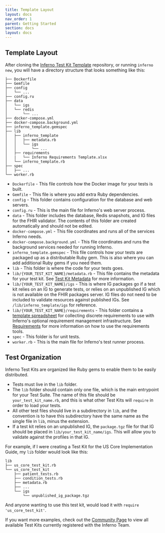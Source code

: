 ```yaml
---
title: Template Layout
layout: docs
nav_order: 1
parent: Getting Started
section: docs
layout: docs
---
```


## Template Layout

After cloning the [Inferno Test Kit
Template](https://github.com/inferno-framework/inferno-template) repository, or
running `inferno new`, you will have a directory structure that looks something
like this:

```
├── Dockerfile
├── Gemfile
├── config
│   └── ...
├── config.ru
├── data
│   └── igs
│   └── redis
│       └── ...
├── docker-compose.yml
├── docker-compose.background.yml
├── inferno_template.gemspec
├── lib
│   ├── inferno_template
│   │   ├── metadata.rb
│   │   └── igs
│   │       └── ...
│   ├── requirements
│   |   └── Inferno Requirements Template.xlsx
│   └── inferno_template.rb
├── spec
│   ├── ...
└── worker.rb
```
- `Dockerfile` - This file controls how the Docker image for your tests is built.
- `Gemfile` - This file is where you add extra Ruby dependencies.
- `config` - This folder contains configuration for the database and web
  servers.
- `config.ru` - This is the main file for Inferno's web server process.
- `data` - This folder includes the database, Redis snapshots, and IG files for
  the FHIR validator. The contents of this folder are created automatically and
  should not be edited.
- `docker-compose.yml` - This file coordinates and runs all of the services Inferno
  needs.
- `docker-compose.background.yml` - This file coordinates and runs the background
  services needed for running Inferno.
- `inferno_template.gemspec` - This file controls how your tests are packaged
  up as a distributable Ruby gem. This is also where you can add additional Ruby
  gems if you need them.
- `lib` - This folder is where the code for your tests goes.
- `lib/{YOUR_TEST_KIT_NAME}/metadata.rb` - This file contains the metadata for
  your test kit. See [Test Kit
  Metadata](/docs/getting-started/test-kit-metadata.html) for more information.
- `lib/{YOUR_TEST_KIT_NAME}/igs` - This is where IG packages go if a test kit
  relies on an IG to generate tests, or relies on an unpublished IG which is not
  available on the FHIR packages server. IG files do not need to be included to
  validate resources against published IGs. See `/lib/inferno_template/igs` for
  reference.
- `lib/{YOUR_TEST_KIT_NAME}/requirements` - This folder contains a [template
  spreadsheet](https://github.com/inferno-framework/inferno-core/blob/main/lib/inferno/apps/cli/templates/lib/%25library_name%25/requirements/Inferno%20Requirements%20Template.xlsx)
  for collecting discrete requirements to use with Inferno's optional requirement
  management infrastructure. See [Requirements](/docs/advanced-test-features/requirements.html)
  for more information on how to use the requirements tools.
- `spec` - This folder is for unit tests.
- `worker.rb` - This is the main file for Inferno's test runner process.

## Test Organization
Inferno Test Kits are organized like Ruby gems to enable them to be easily
distributed.
- Tests must live in the `lib` folder.
- The `lib` folder should contain only one file, which is the main entrypoint
  for your Test Suite. The name of this file should be `your_test_kit_name.rb`,
  and this is what other Test Kits will `require` in order to load your tests.
- All other test files should live in a subdirectory in `lib`, and
  the convention is to have this subdirectory have the same name as the single file in `lib`,
  minus the extension.
- If a test kit relies on an unpublished IG, the `package.tgz` file for that IG
  should be placed in `lib/your_test_kit_name/igs`. This will allow you to
  validate against the profiles in that IG.

For example, if I were creating a Test Kit for the US Core Implementation Guide,
my `lib` folder would look like this:
```
lib
├── us_core_test_kit.rb
└── us_core_test_kit
    ├── patient_tests.rb
    ├── condition_tests.rb
    ├── metadata.rb
    ├── ...
    └── igs
        └── unpublished_ig_package.tgz
```
And anyone wanting to use this test kit, would load it with `require
'us_core_test_kit'`.

If you want more examples, check out the [Community
Page](/community/test-kits.html) to view all available Test Kits currently
registered with the Inferno Team.
